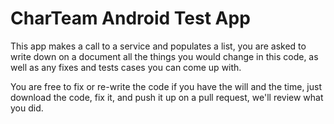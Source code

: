 # CharTeam Android Test App

This app makes a call to a service and populates a list, you are asked to write down on a document all the things you would change in this code, as well as any fixes and tests cases you can come up with.

You are free to fix or re-write the code if you have the will and the time, just download the code, fix it, and push it up on a pull request, we'll review what you did.